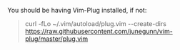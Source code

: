 You should be having Vim-Plug installed, if not:
>  curl -fLo ~/.vim/autoload/plug.vim --create-dirs \
    https://raw.githubusercontent.com/junegunn/vim-plug/master/plug.vim
